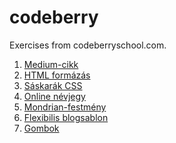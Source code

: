 # codeberry
Exercises from codeberryschool.com.

1. <a href="https://dgnczi92.github.io/codeberry/1_medium_cikk/medium_article.html">Medium-cikk</a>
2. <a href="https://dgnczi92.github.io/codeberry/2_HTML_formazas/html_formazas.html">HTML formázás</a>
3. <a href="https://dgnczi92.github.io/codeberry/3_saskarak_CSS/mantis_shrimp_CSS.html">Sáskarák CSS</a>
4. <a href="https://dgnczi92.github.io/codeberry/4_online_nevjegy/online_nevjegy.html">Online névjegy</a>
5. <a href="https://dgnczi92.github.io/codeberry/5_mondrian-festmeny/mondrian-festmeny.html">Mondrian-festmény</a>
6. <a href="https://dgnczi92.github.io/codeberry/6_flexibilis_blogsablon/flexibilis_blogsablon">Flexibilis blogsablon</a>
7. <a href="https://dgnczi92.github.io/codeberry/7_gombok/buttons.html">Gombok</a>